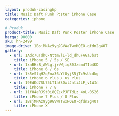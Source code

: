 ```yaml
---
layout: produk-casinghp
title: Music Daft Punk Poster iPhone Case
categories: iphone

# Produk
product-title: Music Daft Punk Poster iPhone Case
harga: 90000
sku: hn-2499
image-drive: 1BsjMNAz9yg9GVWaTwxHQEO-qfdn2g40T
gallery:
  - url: 1Adc7uTdhC-NttmvlI-ld_dhuFAGaJbst
    title: iPhone 5 / 5s / SE
  - url: 1xnBHzB_AWLgtjrwWjiq80JzsmdTIb4KD
    title: iPhone 6 / 6s
  - url: 1k5eSlqH2qEna36sYfUyjS5jTc9sUcdkg
    title: iPhone 6 Plus / 6s Plus
  - url: 19EdKd7SL75LT1aSSDxlJntiJLF_v1WIn
    title: iPhone 7 / 8
  - url: 11f04eRJSt0i8QZexPJPTdLz_4oL-0S26
    title: iPhone 7 Plus / 8 Plus
  - url: 1BsjMNAz9yg9GVWaTwxHQEO-qfdn2g40T
    title: iPhone X
---
```


